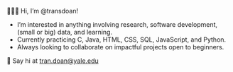 👩🏻‍💻 Hi, I’m @transdoan!
- I’m interested in anything involving research, software development, (small or big) data, and learning.
- Currently practicing C, Java, HTML, CSS, SQL, JavaScript, and Python.
- Always looking to collaborate on impactful projects open to beginners.

📮 Say hi at tran.doan@yale.edu

